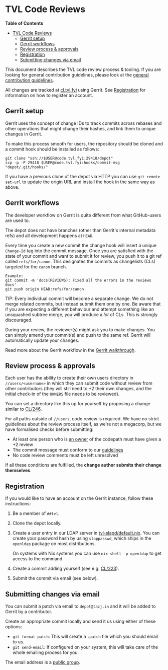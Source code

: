 TVL Code Reviews
================

<!-- markdown-toc start - Don't edit this section. Run M-x markdown-toc-refresh-toc -->
**Table of Contents**

- [TVL Code Reviews](#tvl-code-reviews)
    - [Gerrit setup](#gerrit-setup)
    - [Gerrit workflows](#gerrit-workflows)
    - [Review process & approvals](#review-process--approvals)
    - [Registration](#registration)
    - [Submitting changes via email](#submitting-changes-via-email)

<!-- markdown-toc end -->


This document describes the TVL code review process & tooling. If you are
looking for general contribution guidelines, please look at the [general
contribution guidelines](./CONTRIBUTING.md).

All changes are tracked at [cl.tvl.fyi](https://cl.tvl.fyi) using Gerrit. See
[Registration](#registration) for information on how to register an account.

## Gerrit setup

Gerrit uses the concept of change IDs to track commits across rebases and other
operations that might change their hashes, and link them to unique changes in
Gerrit.

To make this process smooth for users, the repository should be cloned and a
commit hook should be installed as follows:

```
git clone "ssh://$USER@code.tvl.fyi:29418/depot"
scp -p -P 29418 $USER@code.tvl.fyi:hooks/commit-msg "depot/.git/hooks/"
```

If you have a previous clone of the depot via HTTP you can use `git remote
set-url` to update the origin URL and install the hook in the same way as above.

## Gerrit workflows

The developer workflow on Gerrit is quite different from what GitHub-users are
used to.

The depot does not have branches (other than Gerrit's internal metadata refs)
and all development happens at `HEAD`.

Every time you create a new commit the change hook will insert a unique
`Change-Id` tag into the commit message. Once you are satisfied with the state
of your commit and want to submit it for review, you push it to a git ref called
`refs/for/canon`. This designates the commits as changelists (CLs) targeted for
the `canon` branch.

```
Example:
git commit -m 'docs(REVIEWS): Fixed all the errors in the reviews docs'
git push origin HEAD:refs/for/canon
```

TIP: Every individual commit will become a separate change. We do not merge
related commits, but instead submit them one by one. Be aware that if you are
expecting a different behaviour and attempt something like an unsquashed subtree
merge, you will produce a *lot* of CLs. This is strongly discouraged.

During your review, the reviewer(s) might ask you to make changes. You can
simply amend your commit(s) and push to the same ref. Gerrit will automatically
update your changes.

Read more about the Gerrit workflow in the [Gerrit walkthrough][].

## Review process & approvals

Each user has the ability to create their own users directory in
`//users/<username>` in which they can submit code without review from other
contributors (they will still need to +2 their own changes, and the initial
check-in of the `OWNERS` file needs to be reviewed).

You can set a directory like this up for yourself by proposing a change similar
to [CL/246](https://cl.tvl.fyi/c/depot/+/246).

For all paths outside of `//users`, code review is required. We have no strict
guidelines about the review process itself, as we're not a megacorp, but we have
formalised checks before submitting:

* At least one person who is [an owner][OWNERS] of the codepath must have given
  a +2 review
* The commit message must conform to our [guidelines][]
* No code review comments must be left unresolved

If all these conditions are fulfilled, the **change author submits their change
themselves**.

## Registration

If you would like to have an account on the Gerrit instance, follow these
instructions:

1. Be a member of `##tvl`.
2. Clone the depot locally.
3. Create a user entry in our LDAP server in [tvl-slapd/default.nix][tvl-slapd].
   You can create your password hash by using `slappasswd`, which ships in the
   `openldap` package on most distributions.

   On systems with Nix systems you can use `nix-shell -p openldap` to get access
   to the command.
4. Create a commit adding yourself (see e.g.
   [CL/223](https://cl.tvl.fyi/c/depot/+/223)).
5. Submit the commit via email (see below).

## Submitting changes via email

You can submit a patch via email to `depot@tazj.in` and it will be added to
Gerrit by a contributor.

Create an appropriate commit locally and send it us using either of these options:

* `git format-patch`: This will create a `.patch` file which you should email to
  us.
* `git send-email`: If configured on your system, this will take care of the
  whole emailing process for you.

The email address is a [public group][].

[Gerrit walkthrough]: https://gerrit-review.googlesource.com/Documentation/intro-gerrit-walkthrough.html
[OWNERS]: https://cl.tvl.fyi/plugins/owners/Documentation/config.md
[guidelines]: ./CONTRIBUTING.md#commit-messages
[tvl-slapd]: https://code.tvl.fyi/tree/ops/nixos/tvl-slapd/default.nix
[public group]: https://groups.google.com/a/tazj.in/forum/?hl=en#!forum/depot
